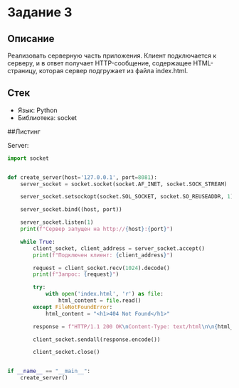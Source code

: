 # Задание 3

## Описание

Реализовать серверную часть приложения. Клиент подключается к серверу, и в ответ получает HTTP-сообщение, содержащее HTML-страницу, которая сервер подгружает из файла index.html.

## Стек

- Язык: Python
- Библиотека: socket

##Листинг 

Server:

```python
import socket


def create_server(host='127.0.0.1', port=8081):
    server_socket = socket.socket(socket.AF_INET, socket.SOCK_STREAM)

    server_socket.setsockopt(socket.SOL_SOCKET, socket.SO_REUSEADDR, 1)

    server_socket.bind((host, port))

    server_socket.listen(1)
    print(f"Сервер запущен на http://{host}:{port}")

    while True:
        client_socket, client_address = server_socket.accept()
        print(f"Подключен клиент: {client_address}")

        request = client_socket.recv(1024).decode()
        print(f"Запрос: {request}")

        try:
            with open('index.html', 'r') as file:
                html_content = file.read()
        except FileNotFoundError:
            html_content = "<h1>404 Not Found</h1>"

        response = f"HTTP/1.1 200 OK\nContent-Type: text/html\n\n{html_content}"

        client_socket.sendall(response.encode())

        client_socket.close()


if __name__ == "__main__":
    create_server()
```
